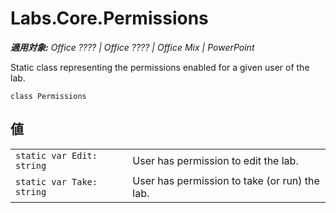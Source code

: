 
# Labs.Core.Permissions

 _**適用対象:** Office ???? | Office ???? | Office Mix | PowerPoint_

Static class representing the permissions enabled for a given user of the lab.

```
class Permissions
```


## 値


|||
|:-----|:-----|
| `static var Edit: string`|User has permission to edit the lab.|
| `static var Take: string`|User has permission to take (or run) the lab.|
